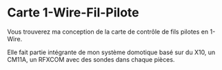 Carte 1-Wire-Fil-Pilote
=======================


Vous trouverez ma conception de la carte de contrôle de fils pilotes en 1-Wire. 

Elle fait partie intégrante de mon système domotique basé sur du X10, un CM11A, un RFXCOM avec des sondes dans chaque pièces.
